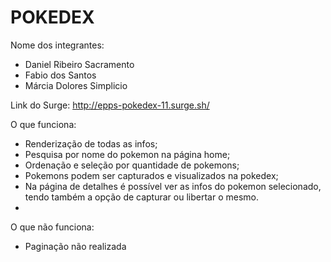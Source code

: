 # POKEDEX

Nome dos integrantes: 
- Daniel Ribeiro Sacramento
- Fabio dos Santos
- Márcia Dolores Simplicio

Link do Surge: http://epps-pokedex-11.surge.sh/

O que funciona:
- Renderização de todas as infos;
- Pesquisa por nome do pokemon na página home;
- Ordenação e seleção por quantidade de pokemons;
- Pokemons podem ser capturados e visualizados na pokedex;
- Na página de detalhes é possível ver as infos do pokemon selecionado,
tendo também a opção de capturar ou libertar o mesmo. 
- 

O que não funciona: 
- Paginação não realizada
